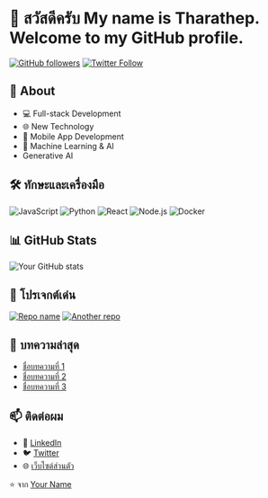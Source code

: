 # 👋 สวัสดีครับ My name is Tharathep. Welcome to my GitHub profile.

[![GitHub followers](https://img.shields.io/github/followers/yourusername?label=Followers&style=social)](https://github.com/yourusername?tab=followers)
[![Twitter Follow](https://img.shields.io/twitter/follow/yourtwitterhandle?style=social)](https://twitter.com/yourtwitterhandle)

## 🚀 About

- 💻 Full-stack Development
- 🌐 New Technology
- 📱 Mobile App Development
- 🤖 Machine Learning & AI
- Generative AI 

## 🛠 ทักษะและเครื่องมือ

![JavaScript](https://img.shields.io/badge/-JavaScript-F7DF1E?style=flat-square&logo=javascript&logoColor=black)
![Python](https://img.shields.io/badge/-Python-3776AB?style=flat-square&logo=Python&logoColor=white)
![React](https://img.shields.io/badge/-React-61DAFB?style=flat-square&logo=react&logoColor=black)
![Node.js](https://img.shields.io/badge/-Node.js-339933?style=flat-square&logo=node.js&logoColor=white)
![Docker](https://img.shields.io/badge/-Docker-2496ED?style=flat-square&logo=docker&logoColor=white)

## 📊 GitHub Stats

![Your GitHub stats](https://github-readme-stats.vercel.app/api?username=yourusername&show_icons=true&theme=radical)

## 🌟 โปรเจกต์เด่น

[![Repo name](https://github-readme-stats.vercel.app/api/pin/?username=yourusername&repo=reponame)](https://github.com/yourusername/reponame)
[![Another repo](https://github-readme-stats.vercel.app/api/pin/?username=yourusername&repo=anotherrepo)](https://github.com/yourusername/anotherrepo)

## 📝 บทความล่าสุด

- [ชื่อบทความที่ 1](link-to-article-1)
- [ชื่อบทความที่ 2](link-to-article-2)
- [ชื่อบทความที่ 3](link-to-article-3)

## 📫 ติดต่อผม

- 💼 [LinkedIn](https://www.linkedin.com/in/yourprofile)
- 🐦 [Twitter](https://twitter.com/yourtwitterhandle)
- 🌐 [เว็บไซต์ส่วนตัว](https://www.yourwebsite.com)

⭐️ จาก [Your Name](https://github.com/yourusername)
<!--
**tharathep22/tharathep22** is a ✨ _special_ ✨ repository because its `README.md` (this file) appears on your GitHub profile.

Here are some ideas to get you started:

- 🔭 I’m currently working on ...
- 🌱 I’m currently learning ...
- 👯 I’m looking to collaborate on ...
- 🤔 I’m looking for help with ...
- 💬 Ask me about ...
- 📫 How to reach me: ...
- 😄 Pronouns: ...
- ⚡ Fun fact: ...
-->
